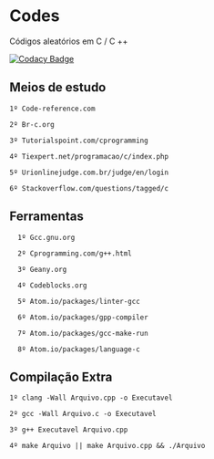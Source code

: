 # Codes

Códigos aleatórios em C / C ++

[![Codacy Badge](https://api.codacy.com/project/badge/Grade/10e10a97abbc46bfa8ebfcf334a5038f)](https://www.codacy.com/app/Sphinxs/Codes?utm_source=github.com&amp;utm_medium=referral&amp;utm_content=Sphinxs/Codes&amp;utm_campaign=Badge_Grade)

## Meios de estudo

    1º Code-reference.com
  
    2º Br-c.org
  
    3º Tutorialspoint.com/cprogramming
  
    4º Tiexpert.net/programacao/c/index.php
  
    5º Urionlinejudge.com.br/judge/en/login
    
    6º Stackoverflow.com/questions/tagged/c

## Ferramentas

      1º Gcc.gnu.org
      
      2º Cprogramming.com/g++.html
      
      3º Geany.org
      
      4º Codeblocks.org
    
      5º Atom.io/packages/linter-gcc
      
      6º Atom.io/packages/gpp-compiler
      
      7º Atom.io/packages/gcc-make-run
      
      8º Atom.io/packages/language-c
      
## Compilação Extra

    1º clang -Wall Arquivo.cpp -o Executavel
    
    2º gcc -Wall Arquivo.c -o Executavel
    
    3º g++ Executavel Arquivo.cpp
    
    4º make Arquivo || make Arquivo.cpp && ./Arquivo
